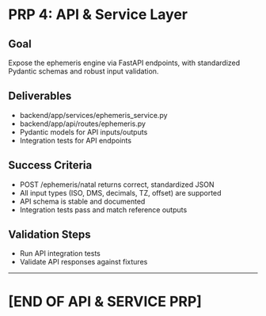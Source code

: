 # PRP 4: API & Service Layer

## Goal
Expose the ephemeris engine via FastAPI endpoints, with standardized Pydantic schemas and robust input validation.

## Deliverables
- backend/app/services/ephemeris_service.py
- backend/app/api/routes/ephemeris.py
- Pydantic models for API inputs/outputs
- Integration tests for API endpoints

## Success Criteria
- POST /ephemeris/natal returns correct, standardized JSON
- All input types (ISO, DMS, decimals, TZ, offset) are supported
- API schema is stable and documented
- Integration tests pass and match reference outputs

## Validation Steps
- Run API integration tests
- Validate API responses against fixtures

---

# [END OF API & SERVICE PRP]
